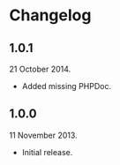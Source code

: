 Changelog
=========

1.0.1
-----

21 October 2014.

* Added missing PHPDoc.

1.0.0
-----

11 November 2013.

* Initial release.

